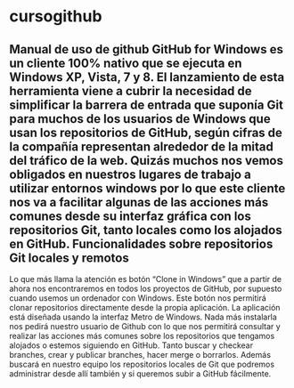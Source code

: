cursogithub
===========

Manual de uso de github
GitHub for Windows es un cliente 100% nativo que se ejecuta en Windows XP, Vista, 7 y 8. El lanzamiento de esta herramienta viene a cubrir la necesidad de simplificar la barrera de entrada que suponía Git para muchos de los usuarios de Windows que usan los repositorios de GitHub, según cifras de la compañía representan alrededor de la mitad del tráfico de la web.
Quizás muchos nos vemos obligados en nuestros lugares de trabajo a utilizar entornos windows por lo que este cliente nos va a facilitar algunas de las acciones más comunes desde su interfaz gráfica con los repositorios Git, tanto locales como los alojados en GitHub.
Funcionalidades sobre repositorios Git locales y remotos
---------------------------------------------------------
Lo que más llama la atención es botón “Clone in Windows” que a partir de ahora nos encontraremos en todos los proyectos de GitHub, por supuesto cuando usemos un ordenador con Windows. Este botón nos permitirá clonar repositorios directamente desde la propia aplicación.
La aplicación está diseñada usando la interfaz Metro de Windows. Nada más instalarla nos pedirá nuestro usuario de Github con lo que nos permitirá consultar y realizar las acciones más comunes sobre los repositorios que tengamos alojados o estemos siguiendo en GitHub. Tanto buscar y checkear branches, crear y publicar branches, hacer merge o borrarlos.
Además buscará en nuestro equipo los repositorios locales de Git que podremos administrar desde allí también y si queremos subir a GitHub fácilmente.
